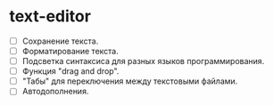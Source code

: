 # text-editor
- [ ] Сохранение текста.
- [ ] Форматирование текста.
- [ ] Подcветка синтаксиса для разных языков программирования.
- [ ] Функция "drag and drop".
- [ ] "Табы" для переключения между текстовыми файлами.
- [ ] Автодополнения.
